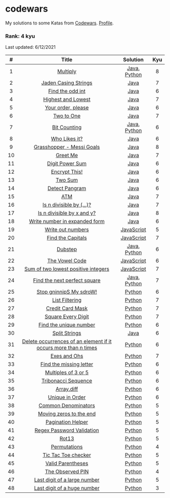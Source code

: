 # codewars
My solutions to some Katas from [Codewars](https://www.codewars.com). [Profile](https://www.codewars.com/users/akar28/stats).

### Rank: 4 kyu

Last updated: 6/12/2021

|  #  |  Title  |  Solution  | Kyu |
| :-: |:---------:|:----------:|:-----:|
|  1  | [Multiply](https://www.codewars.com/kata/50654ddff44f800200000004) | [Java](https://github.com/aritrakar/codewars/blob/main/7%2C8%20kyu/Multiply.java), [Python](https://github.com/aritrakar/codewars/blob/main/7%2C8%20kyu/Multiply.py) | 8 |
|  2  | [Jaden Casing Strings](https://www.codewars.com/kata/5390bac347d09b7da40006f6) | [Java](https://github.com/aritrakar/codewars/blob/main/7%2C8%20kyu/JadenCase.java) | 7 |
|  3  | [Find the odd int](https://www.codewars.com/kata/54da5a58ea159efa38000836) | [Java](https://github.com/aritrakar/codewars/blob/main/5%2C6%20kyu/FindOdd.java) | 6 |
|  4  | [Highest and Lowest](https://www.codewars.com/kata/554b4ac871d6813a03000035) | [Java](https://github.com/aritrakar/codewars/blob/main/7%2C8%20kyu/HighestAndLowest.java) | 7 |
|  5  | [Your order, please](https://www.codewars.com/kata/55c45be3b2079eccff00010f) | [Java](https://github.com/aritrakar/codewars/blob/main/5%2C6%20kyu/Order.java) | 6 |
|  6  | [Two to One](https://www.codewars.com/kata/5656b6906de340bd1b0000ac) | [Java](https://github.com/aritrakar/codewars/blob/main/7%2C8%20kyu/TwoToOne.java) | 7 |
|  7  | [Bit Counting](https://www.codewars.com/kata/526571aae218b8ee490006f4/train) | [Java](https://github.com/aritrakar/codewars/blob/main/5%2C6%20kyu/BitCounting.java), [Python](https://github.com/aritrakar/codewars/blob/main/5%2C6%20kyu/BitCounting.py) | 6 |
|  8  | [Who Likes it?](https://www.codewars.com/kata/5266876b8f4bf2da9b000362) | [Java](https://github.com/aritrakar/codewars/blob/main/5%2C6%20kyu/WhoLikesIt.java) | 6 |
|  9  | [Grasshopper - Messi Goals](https://www.codewars.com/kata/55ca77fa094a2af31f00002a) | [Java](https://github.com/aritrakar/codewars/blob/main/7%2C8%20kyu/Goals.java) | 8 |
|  10  | [Greet Me](https://www.codewars.com/kata/535474308bb336c9980006f2) | [Java](https://github.com/aritrakar/codewars/blob/main/7%2C8%20kyu/GreetMe.java) | 7 |
|  11  | [Digit Power Sum](https://www.codewars.com/kata/5626b561280a42ecc50000d1) | [Java](https://github.com/aritrakar/codewars/blob/main/5%2C6%20kyu/SumDigPower.java) | 6 |
|  12  | [Encrypt This!](https://www.codewars.com/kata/5848565e273af816fb000449) | [Java](https://github.com/aritrakar/codewars/blob/main/5%2C6%20kyu/EncryptThis.java) | 6 |
|  13  | [Two Sum](https://www.codewars.com/kata/52c31f8e6605bcc646000082) | [Java](https://github.com/aritrakar/codewars/blob/main/5%2C6%20kyu/TwoSum.java) | 6 |
|  14  | [Detect Pangram](https://www.codewars.com/kata/545cedaa9943f7fe7b000048) | [Java](https://github.com/aritrakar/codewars/blob/main/5%2C6%20kyu/DetectPangram.java) | 6 |
|  15  | [ATM](https://www.codewars.com/kata/5635e7cb49adc7b54500001c) | [Java](https://github.com/aritrakar/codewars/blob/main/7%2C8%20kyu/ATM.java) | 7 |
|  16  | [Is n divisible by (...)?](https://www.codewars.com/kata/558ee8415872565824000007) | [Java](https://github.com/aritrakar/codewars/blob/main/7%2C8%20kyu/IsDivisible.java) | 7 |
|  17  | [Is n divisible by x and y?](https://www.codewars.com/kata/5545f109004975ea66000086) | [Java](https://github.com/aritrakar/codewars/blob/main/7%2C8%20kyu/IsDivisibleXY.java) | 8 |
|  18  | [Write number in expanded form](https://www.codewars.com/kata/5842df8ccbd22792a4000245) | [Java](https://github.com/aritrakar/codewars/blob/main/5%2C6%20kyu/ExpandedForm.java) | 6 |
|  19  | [Write out numbers](https://www.codewars.com/kata/52724507b149fa120600031d) | [JavaScript](https://github.com/aritrakar/codewars/blob/main/5%2C6%20kyu/WriteOutNumbers.js) | 5 |
|  20  | [Find the Capitals](https://www.codewars.com/kata/53573877d5493b4d6e00050c) | [JavaScript](https://github.com/aritrakar/codewars/blob/main/7%2C8%20kyu/Capitals.js) | 7 |
|  21  | [Dubstep](https://www.codewars.com/kata/551dc350bf4e526099000ae5) | [Java](https://github.com/aritrakar/codewars/blob/main/5%2C6%20kyu/Dubstep.java), [Python](https://github.com/aritrakar/codewars/blob/main/5%2C6%20kyu/Dubstep.py) | 6 |
|  22  | [The Vowel Code](https://www.codewars.com/kata/53697be005f803751e0015aa) | [JavaScript](https://github.com/aritrakar/codewars/blob/main/5%2C6%20kyu/TheVowelCode.js) | 6 |
|  23  | [Sum of two lowest positive integers](https://www.codewars.com/kata/558fc85d8fd1938afb000014) | [JavaScript](https://github.com/aritrakar/codewars/blob/main/7%2C8%20kyu/LowestIntegersSum.js) | 7 |
|  24  | [Find the next perfect square](https://www.codewars.com/kata/56269eb78ad2e4ced1000013) | [Java](https://github.com/aritrakar/codewars/blob/main/7%2C8%20kyu/NextPerfectSquare.java), [Python](https://github.com/aritrakar/codewars/blob/main/7%2C8%20kyu/NextPerfectSquare.py) | 7 |
|  25  | [Stop gninnipS My sdroW!](https://www.codewars.com/kata/5264d2b162488dc400000001) | [Python](https://github.com/aritrakar/codewars/blob/main/5%2C6%20kyu/SpinWords.py) | 6 |
|  26  | [List Filtering](https://www.codewars.com/kata/53dbd5315a3c69eed20002dd) | [Python](https://github.com/aritrakar/codewars/blob/main/7%2C8%20kyu/ListFiltering.py) | 7 |
|  27  | [Credit Card Mask](https://www.codewars.com/kata/5412509bd436bd33920011bc) | [Python](https://github.com/aritrakar/codewars/blob/main/7%2C8%20kyu/CreditCardMask.py) | 7 |
|  28  | [Square Every Digit](https://www.codewars.com/kata/546e2562b03326a88e000020) | [Python](https://github.com/aritrakar/codewars/blob/main/7%2C8%20kyu/SquareEveryDigit.py) | 7 |
|  29  | [Find the unique number](https://www.codewars.com/kata/585d7d5adb20cf33cb000235) | [Python](https://github.com/aritrakar/codewars/blob/main/5%2C6%20kyu/FindUniqueNumber.py) | 6 |
|  30  | [Split Strings](https://www.codewars.com/kata/515de9ae9dcfc28eb6000001) | [Java](https://github.com/aritrakar/codewars/blob/main/5%2C6%20kyu/SplitStrings.py) | 6 |
|  31  | [Delete occurrences of an element if it occurs more than n times](https://www.codewars.com/kata/554ca54ffa7d91b236000023) | [Python](https://github.com/aritrakar/codewars/blob/main/5%2C6%20kyu/DeleteOccurrences.py) | 6 |
|  32  | [Exes and Ohs](https://www.codewars.com/kata/55908aad6620c066bc00002a) | [Python](https://github.com/aritrakar/codewars/blob/main/7%2C8%20kyu/ExesAndOhs.py) | 7 |
|  33  | [Find the missing letter](https://www.codewars.com/kata/5839edaa6754d6fec10000a2) | [Python](https://github.com/aritrakar/codewars/blob/main/5%2C6%20kyu/FindMissingLetter.py) | 6 |
|  34  | [Multiples of 3 or 5](https://www.codewars.com/kata/514b92a657cdc65150000006) | [Python](https://github.com/aritrakar/codewars/blob/main/5%2C6%20kyu/Multiple3or5.py) | 6 |
|  35  | [Tribonacci Sequence](https://www.codewars.com/kata/556deca17c58da83c00002db) | [Python](https://github.com/aritrakar/codewars/blob/main/5%2C6%20kyu/TribonacciSequence.py) | 6 |
|  36  | [Array.diff](https://www.codewars.com/kata/523f5d21c841566fde000009) | [Python](https://github.com/aritrakar/codewars/blob/main/5%2C6%20kyu/ArrayDiff.py) | 6 |
|  37  | [Unique in Order](https://www.codewars.com/kata/54e6533c92449cc251001667) | [Python](https://github.com/aritrakar/codewars/blob/main/5%2C6%20kyu/UniqueInOrder.py) | 6 |
|  38  | [Common Denominators](https://www.codewars.com/kata/54d7660d2daf68c619000d95) | [Python](https://github.com/aritrakar/codewars/blob/main/5%2C6%20kyu/CommonDenominators.py) | 5 |
|  39  | [Moving zeros to the end](https://www.codewars.com/kata/52597aa56021e91c93000cb0) | [Python](https://github.com/aritrakar/codewars/blob/main/5%2C6%20kyu/MoveZeroesToEnd.py) | 5 |
|  40  | [Pagination Helper](https://www.codewars.com/kata/515de9ae9dcfc28eb6000001) | [Python](https://github.com/aritrakar/codewars/blob/main/5%2C6%20kyu/PaginationHelper.py) | 5 |
|  41  | [Regex Password Validation](https://www.codewars.com/kata/52e1476c8147a7547a000811) | [Python](https://github.com/aritrakar/codewars/blob/main/5%2C6%20kyu/RegexPasswordVlaidation.py) | 5 |
|  42  | [Rot13](https://www.codewars.com/kata/530e15517bc88ac656000716) | [Python](https://github.com/aritrakar/codewars/blob/main/5%2C6%20kyu/Rot13.py) | 5 |
|  43  | [Permutations](https://www.codewars.com/kata/5254ca2719453dcc0b00027d) | [Python](https://github.com/aritrakar/codewars/blob/main/5%2C6%20kyu/Permutations.py) | 4 |
|  44  | [Tic Tac Toe checker](https://www.codewars.com/kata/525caa5c1bf619d28c000335) | [Python](https://github.com/aritrakar/codewars/blob/main/5%2C6%20kyu/TicTacToeChecker.py) | 5 |
|  45  | [Valid Parentheses](https://www.codewars.com/kata/5263c6999e0f40dee200059d) | [Python](https://github.com/aritrakar/codewars/blob/main/5%2C6%20kyu/ValidParentheses.py) | 5 |
|  46  | [The Observed PIN](https://www.codewars.com/kata/5263c6999e0f40dee200059d) | [Python](https://github.com/aritrakar/codewars/blob/main/5%2C6%20kyu/ObservedPIN.py) | 4 |
|  47  | [Last digit of a large number](https://www.codewars.com/kata/5511b2f550906349a70004e1) | [Python](https://github.com/aritrakar/codewars/blob/main/5%2C6%20kyu/LastDigitLarge.py) | 5 |
|  48  | [Last digit of a huge number](https://www.codewars.com/kata/5518a860a73e708c0a000027) | [Python](https://github.com/aritrakar/codewars/blob/main/3%2C4%20kyu/LastDigitHuge.py) | 3 |
